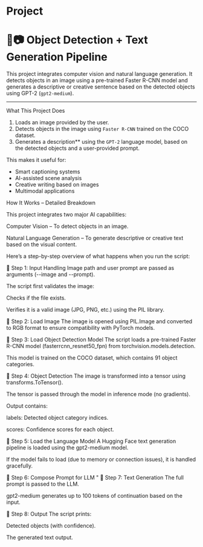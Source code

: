 # Project

# 🧠📷 Object Detection + Text Generation Pipeline

This project integrates computer vision and natural language generation. It detects objects in an image using a pre-trained Faster R-CNN model and generates a descriptive or creative sentence based on the detected objects using GPT-2 (`gpt2-medium`).

---

 What This Project Does

1. Loads an image provided by the user.
2. Detects objects in the image using `Faster R-CNN` trained on the COCO dataset.
3. Generates a description** using the `GPT-2` language model, based on the detected objects and a user-provided prompt.

This makes it useful for:
- Smart captioning systems
- AI-assisted scene analysis
- Creative writing based on images
- Multimodal applications

 How It Works – Detailed Breakdown
 
This project integrates two major AI capabilities:

Computer Vision – To detect objects in an image.

Natural Language Generation – To generate descriptive or creative text based on the visual content.

Here’s a step-by-step overview of what happens when you run the script:

🔹 Step 1: Input Handling
Image path and user prompt are passed as arguments (--image and --prompt).

The script first validates the image:

Checks if the file exists.

Verifies it is a valid image (JPG, PNG, etc.) using the PIL library.


🔹 Step 2: Load Image
The image is opened using PIL.Image and converted to RGB format to ensure compatibility with PyTorch models.


🔹 Step 3: Load Object Detection Model
The script loads a pre-trained Faster R-CNN model (fasterrcnn_resnet50_fpn) from torchvision.models.detection.

This model is trained on the COCO dataset, which contains 91 object categories.


🔹 Step 4: Object Detection
The image is transformed into a tensor using transforms.ToTensor().

The tensor is passed through the model in inference mode (no gradients).

Output contains:

labels: Detected object category indices.

scores: Confidence scores for each object.

🔹 Step 5: Load the Language Model
A Hugging Face text generation pipeline is loaded using the gpt2-medium model.

If the model fails to load (due to memory or connection issues), it is handled gracefully.


🔹 Step 6: Compose Prompt for LLM
"
🔹 Step 7: Text Generation
The full prompt is passed to the LLM.

gpt2-medium generates up to 100 tokens of continuation based on the input.


🔹 Step 8: Output
The script prints:

Detected objects (with confidence).

The generated text output.


